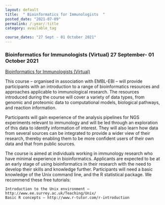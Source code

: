 ```yaml
---
layout: default
title:  " Bioinformatics for Immunologists  "
posted_date: "2021-07-09"
permalink: /:year/:title
category: available_tag

course_dates: "27 Sept - 01 October 2021"
---
```


### Bioinformatics for Immunologists (Virtual) 27 September- 01 October 2021

[ Bioinformatics for Immunologists (Virtual)](https://coursesandconferences.wellcomeconnectingscience.org/event/bioinformatics-for-immunologists-virtual-20210927/?utm_source=dotdigital&utm_medium=Email_Virtual&utm_campaign=BioinformaticsImmuno21&utm_content=organic_email)

This course – organised in association with EMBL-EBI – will provide participants with an introduction to a range of bioinformatics resources and approaches applicable to immunological research. The resources introduced during the course will cover a variety of data types, from genomic and proteomic data to computational models, biological pathways, and reaction information.

Participants will gain experience of the analysis pipelines for NGS experiments relevant to immunology and will be led through an exploration of this data to identify information of interest. They will also learn how data from several sources can be integrated to provide a wider view of their research, thereby enabling them to be more confident users of their own data and that from public sources.

The course is aimed at individuals working in immunology research who have minimal experience in bioinformatics. Applicants are expected to be at an early stage of using bioinformatics in their research with the need to develop their skills and knowledge further. Participants will need a basic knowledge of the Unix command line, and the R statistical package. We recommend these free tutorials:

    Introduction to the Unix environment – http://www.ee.surrey.ac.uk/Teaching/Unix/
    Basic R concepts – http://www.r-tutor.com/r-introduction
